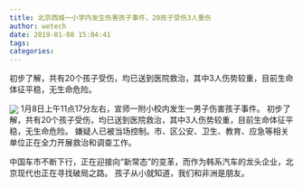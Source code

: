 ```yaml
---
title: 北京西城一小学内发生伤害孩子事件，20孩子受伤3人重伤
author: wetech
date: 2019-01-08 15:04:41
tags: 
categories: 
---
```

初步了解，共有20个孩子受伤，均已送到医院救治，其中3人伤势较重，目前生命体征平稳，无生命危险。
<!-- more -->
<img align="center" border="0" src="https://imgcdn.yicai.com/uppics/images/2019/01/d591243f5c895085d2042387a68b11c5.jpg" />
1月8日上午11点17分左右，宣师一附小校内发生一男子伤害孩子事件。
初步了解，共有20个孩子受伤，均已送到医院救治，其中3人伤势较重，目前生命体征平稳，无生命危险。
嫌疑人已被当场控制。市、区公安、卫生、教育、应急等相关单位正在全力开展救治和调查工作。
 
 
中国车市不断下行，正在迎接向“新常态”的变革，而作为韩系汽车的龙头企业，北京现代也正在寻找破局之路。
孩子从小就知道，我们和非洲是朋友。
